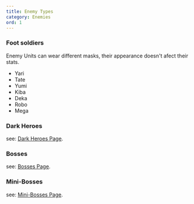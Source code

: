 ```yaml
---
title: Enemy Types
category: Enemies
ord: 1
---
```


<section id="foot-soldiers">

### Foot soldiers

Enemy Units can wear different masks, their appearance doesn't afect their stats.

- Yari
- Tate
- Yumi
- Kiba
- Deka
- Robo
- Mega

</section>

### Dark Heroes
see: [Dark Heroes Page](./dark_heroes).

### Bosses
see: [Bosses Page](./bosses).

### Mini-Bosses
see: [Mini-Bosses Page](./mini_bosses).
